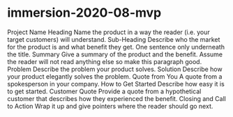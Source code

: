 # immersion-2020-08-mvp

Project Name
Heading
Name the product in a way the reader (i.e. your target customers) will understand.
Sub-Heading
Describe who the market for the product is and what benefit they get. One sentence only underneath the title.
Summary
Give a summary of the product and the benefit. Assume the reader will not read anything else so make this paragraph good.
Problem
Describe the problem your product solves.
Solution
Describe how your product elegantly solves the problem.
Quote from You
A quote from a spokesperson in your company.
How to Get Started
Describe how easy it is to get started.
Customer Quote
Provide a quote from a hypothetical customer that describes how they experienced the benefit.
Closing and Call to Action
Wrap it up and give pointers where the reader should go next.
